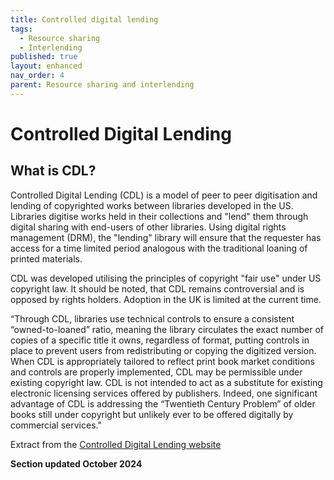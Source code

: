 ```yaml
---
title: Controlled digital lending
tags:
  - Resource sharing
  - Interlending
published: true
layout: enhanced
nav_order: 4
parent: Resource sharing and interlending
---
```

# Controlled Digital Lending

## What is CDL?

Controlled Digital Lending (CDL) is a model of peer to peer digitisation and lending of copyrighted works between libraries developed in the US. Libraries digitise works held in their collections and "lend" them through digital sharing with end-users of other libraries. Using digital rights management (DRM), the "lending" library will ensure that the requester has access for a time limited period analogous with the traditional loaning of printed materials.

CDL was developed utilising the principles of copyright "fair use" under US copyright law. It should be noted, that CDL remains controversial and is opposed by rights holders. Adoption in the UK is limited at the current time.

“Through CDL, libraries use technical controls to ensure a consistent “owned-to-loaned” ratio, meaning the library circulates the exact number of copies of a specific title it owns, regardless of format, putting controls in place to prevent users from redistributing or copying the digitized version. When CDL is appropriately tailored to reflect print book market conditions and controls are properly implemented, CDL may be permissible under existing copyright law. CDL is not intended to act as a substitute for existing electronic licensing services offered by publishers. Indeed, one significant advantage of CDL is addressing the “Twentieth Century Problem” of older books still under copyright but unlikely ever to be offered digitally by commercial services."

Extract from the [Controlled Digital Lending website](https://controlleddigitallending.org/)

**[](https://controlleddigitallending.org/)
Section updated October 2024**
